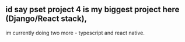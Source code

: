 ## id say pset project 4 is my biggest project here (Django/React stack),
im currently doing two more - typescript and react native.

